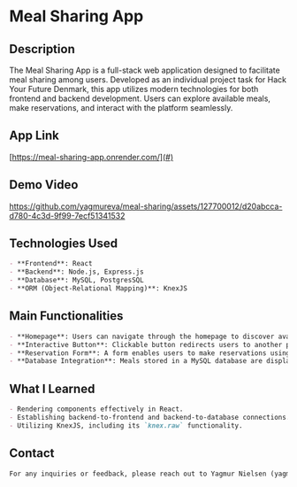 # Meal Sharing App

## Description

The Meal Sharing App is a full-stack web application designed to facilitate meal sharing among users. Developed as an individual project task for Hack Your Future Denmark, this app utilizes modern technologies for both frontend and backend development. Users can explore available meals, make reservations, and interact with the platform seamlessly.

## App Link

[https://meal-sharing-app.onrender.com/](#) 


## Demo Video


https://github.com/yagmureva/meal-sharing/assets/127700012/d20abcca-d780-4c3d-9f99-7ecf51341532


## Technologies Used

```markdown
- **Frontend**: React
- **Backend**: Node.js, Express.js
- **Database**: MySQL, PostgresSQL
- **ORM (Object-Relational Mapping)**: KnexJS


```

## Main Functionalities

```markdown
- **Homepage**: Users can navigate through the homepage to discover available meals.
- **Interactive Button**: Clickable button redirects users to another page for further interaction.
- **Reservation Form**: A form enables users to make reservations using meal IDs.
- **Database Integration**: Meals stored in a MySQL database are displayed on the platform.
```


## What I Learned

```markdown
- Rendering components effectively in React.
- Establishing backend-to-frontend and backend-to-database connections.
- Utilizing KnexJS, including its `knex.raw` functionality.
```

## Contact

```markdown
For any inquiries or feedback, please reach out to Yagmur Nielsen (yagmureva4@gmail.com).
```
